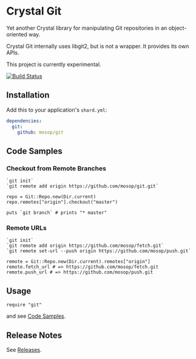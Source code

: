 # Crystal Git

Yet another Crystal library for manipulating Git repositories in an object-oriented way.

Crystal Git internally uses libgit2, but is not a wrapper. It provides its own APIs.

This project is currently experimental.

[![Build Status](https://travis-ci.org/mosop/git.svg?branch=master)](https://travis-ci.org/mosop/git)

## Installation

Add this to your application's `shard.yml`:

```yaml
dependencies:
  git:
    github: mosop/git
```

<a name="code_samples"></a>
## Code Samples

### Checkout from Remote Branches

```crystal
`git init`
`git remote add origin https://github.com/mosop/git.git`

repo = Git::Repo.new(Dir.current)
repo.remotes["origin"].checkout("master")

puts `git branch` # prints "* master"
```

### Remote URLs

```crystal
`git init`
`git remote add origin https://github.com/mosop/fetch.git`
`git remote set-url --push origin https://github.com/mosop/push.git`

remote = Git::Repo.new(Dir.current).remotes["origin"]
remote.fetch_url # => https://github.com/mosop/fetch.git
remote.push_url # => https://github.com/mosop/push.git
```

## Usage

```crystal
require "git"
```

and see [Code Samples](#code_samples).

## Release Notes

See [Releases](https://github.com/mosop/git/releases).
